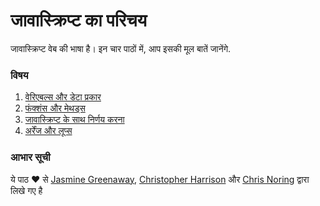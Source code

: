 # जावास्क्रिप्ट का परिचय

जावास्क्रिप्ट वेब की भाषा है। इन चार पाठों में, आप इसकी मूल बातें जानेंगे.

### विषय

1. [वेरिएबल्स और डेटा प्रकार](../1-data-types/README.md)
2. [फंक्शंस और मेथड्स](../2-functions-methods/README.md)
3. [जावास्क्रिप्ट के साथ निर्णय करना](../3-making-decisions/README.md)
4. [अर्रेंज और लूप्स ](../4-arrays-loops/README.md)

### आभार सूची

ये पाठ ♥ से [Jasmine Greenaway](https://twitter.com/paladique), [Christopher Harrison](https://twitter.com/geektrainer) और [Chris Noring](https://twitter.com/chris_noring) द्वारा लिखे गए है
